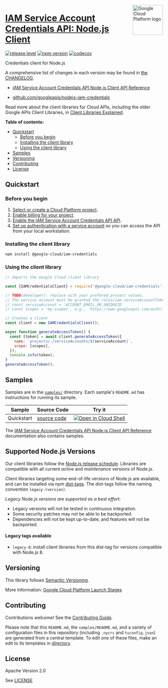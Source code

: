 [//]: # "This README.md file is auto-generated, all changes to this file will be lost."
[//]: # "To regenerate it, use `python -m synthtool`."
<img src="https://avatars2.githubusercontent.com/u/2810941?v=3&s=96" alt="Google Cloud Platform logo" title="Google Cloud Platform" align="right" height="96" width="96"/>

# [IAM Service Account Credentials API: Node.js Client](https://github.com/googleapis/nodejs-iam-credentials)

[![release level](https://img.shields.io/badge/release%20level-general%20availability%20%28GA%29-brightgreen.svg?style=flat)](https://cloud.google.com/terms/launch-stages)
[![npm version](https://img.shields.io/npm/v/@google-cloud/iam-credentials.svg)](https://www.npmjs.org/package/@google-cloud/iam-credentials)
[![codecov](https://img.shields.io/codecov/c/github/googleapis/nodejs-iam-credentials/master.svg?style=flat)](https://codecov.io/gh/googleapis/nodejs-iam-credentials)




Credentials client for Node.js


A comprehensive list of changes in each version may be found in
[the CHANGELOG](https://github.com/googleapis/nodejs-iam-credentials/blob/master/CHANGELOG.md).

* [IAM Service Account Credentials API Node.js Client API Reference][client-docs]

* [github.com/googleapis/nodejs-iam-credentials](https://github.com/googleapis/nodejs-iam-credentials)

Read more about the client libraries for Cloud APIs, including the older
Google APIs Client Libraries, in [Client Libraries Explained][explained].

[explained]: https://cloud.google.com/apis/docs/client-libraries-explained

**Table of contents:**


* [Quickstart](#quickstart)
  * [Before you begin](#before-you-begin)
  * [Installing the client library](#installing-the-client-library)
  * [Using the client library](#using-the-client-library)
* [Samples](#samples)
* [Versioning](#versioning)
* [Contributing](#contributing)
* [License](#license)

## Quickstart

### Before you begin

1.  [Select or create a Cloud Platform project][projects].
1.  [Enable billing for your project][billing].
1.  [Enable the IAM Service Account Credentials API API][enable_api].
1.  [Set up authentication with a service account][auth] so you can access the
    API from your local workstation.

### Installing the client library

```bash
npm install @google-cloud/iam-credentials
```


### Using the client library

```javascript
// Imports the Google Cloud client library

const {IAMCredentialsClient} = require('@google-cloud/iam-credentials');

// TODO(developer): replace with your prefered project values.
// The service account must be granted the roles/iam.serviceAccountTokenCreator role
// const serviceAccount = 'ACCOUNT_EMAIL_OR_UNIQUEID'
// const scopes = 'my-scopes', e.g., 'https://www.googleapis.com/auth/iam'

// Creates a client
const client = new IAMCredentialsClient();

async function generateAccessToken() {
  const [token] = await client.generateAccessToken({
    name: `projects/-/serviceAccounts/${serviceAccount}`,
    scope: [scopes],
  });
  console.info(token);
}
generateAccessToken();

```



## Samples

Samples are in the [`samples/`](https://github.com/googleapis/nodejs-iam-credentials/tree/master/samples) directory. Each sample's `README.md` has instructions for running its sample.

| Sample                      | Source Code                       | Try it |
| --------------------------- | --------------------------------- | ------ |
| Quickstart | [source code](https://github.com/googleapis/nodejs-iam-credentials/blob/master/samples/quickstart.js) | [![Open in Cloud Shell][shell_img]](https://console.cloud.google.com/cloudshell/open?git_repo=https://github.com/googleapis/nodejs-iam-credentials&page=editor&open_in_editor=samples/quickstart.js,samples/README.md) |



The [IAM Service Account Credentials API Node.js Client API Reference][client-docs] documentation
also contains samples.

## Supported Node.js Versions

Our client libraries follow the [Node.js release schedule](https://nodejs.org/en/about/releases/).
Libraries are compatible with all current _active_ and _maintenance_ versions of
Node.js.

Client libraries targeting some end-of-life versions of Node.js are available, and
can be installed via npm [dist-tags](https://docs.npmjs.com/cli/dist-tag).
The dist-tags follow the naming convention `legacy-(version)`.

_Legacy Node.js versions are supported as a best effort:_

* Legacy versions will not be tested in continuous integration.
* Some security patches may not be able to be backported.
* Dependencies will not be kept up-to-date, and features will not be backported.

#### Legacy tags available

* `legacy-8`: install client libraries from this dist-tag for versions
  compatible with Node.js 8.

## Versioning

This library follows [Semantic Versioning](http://semver.org/).






More Information: [Google Cloud Platform Launch Stages][launch_stages]

[launch_stages]: https://cloud.google.com/terms/launch-stages

## Contributing

Contributions welcome! See the [Contributing Guide](https://github.com/googleapis/nodejs-iam-credentials/blob/master/CONTRIBUTING.md).

Please note that this `README.md`, the `samples/README.md`,
and a variety of configuration files in this repository (including `.nycrc` and `tsconfig.json`)
are generated from a central template. To edit one of these files, make an edit
to its templates in
[directory](https://github.com/googleapis/synthtool).

## License

Apache Version 2.0

See [LICENSE](https://github.com/googleapis/nodejs-iam-credentials/blob/master/LICENSE)

[client-docs]: https://cloud.google.com/nodejs/docs/reference/iam-credentials/latest

[shell_img]: https://gstatic.com/cloudssh/images/open-btn.png
[projects]: https://console.cloud.google.com/project
[billing]: https://support.google.com/cloud/answer/6293499#enable-billing
[enable_api]: https://console.cloud.google.com/flows/enableapi?apiid=iamcredentials.googleapis.com
[auth]: https://cloud.google.com/docs/authentication/getting-started
